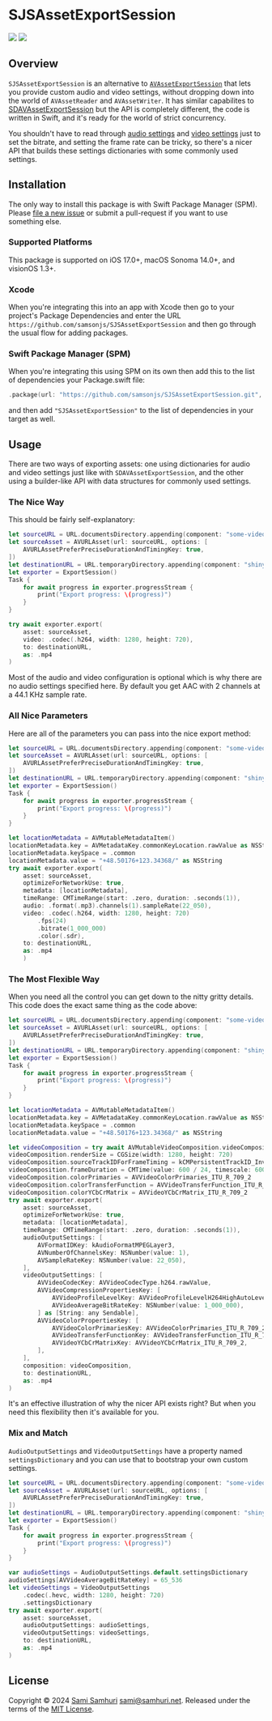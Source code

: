 # SJSAssetExportSession

[![](https://img.shields.io/endpoint?url=https%3A%2F%2Fswiftpackageindex.com%2Fapi%2Fpackages%2Fsamsonjs%2FSJSAssetExportSession%2Fbadge%3Ftype%3Dswift-versions)](https://swiftpackageindex.com/samsonjs/SJSAssetExportSession)
[![](https://img.shields.io/endpoint?url=https%3A%2F%2Fswiftpackageindex.com%2Fapi%2Fpackages%2Fsamsonjs%2FSJSAssetExportSession%2Fbadge%3Ftype%3Dplatforms)](https://swiftpackageindex.com/samsonjs/SJSAssetExportSession)

## Overview

`SJSAssetExportSession` is an alternative to [`AVAssetExportSession`][AV] that lets you provide custom audio and video settings, without dropping down into the world of `AVAssetReader` and `AVAssetWriter`. It has similar capabilites to [SDAVAssetExportSession][SDAV] but the API is completely different, the code is written in Swift, and it's ready for the world of strict concurrency.

You shouldn't have to read through [audio settings][] and [video settings][] just to set the bitrate, and setting the frame rate can be tricky, so there's a nicer API that builds these settings dictionaries with some commonly used settings.

[AV]: https://developer.apple.com/documentation/avfoundation/avassetexportsession
[SDAV]: https://github.com/rs/SDAVAssetExportSession
[audio settings]: https://developer.apple.com/documentation/avfoundation/audio_settings
[video settings]: https://developer.apple.com/documentation/avfoundation/video_settings

## Installation

The only way to install this package is with Swift Package Manager (SPM). Please [file a new issue][] or submit a pull-request if you want to use something else.

[file a new issue]: https://github.com/samsonjs/SJSAssetExportSession/issues/new

### Supported Platforms

This package is supported on iOS 17.0+, macOS Sonoma 14.0+, and visionOS 1.3+.

### Xcode

When you're integrating this into an app with Xcode then go to your project's Package Dependencies and enter the URL `https://github.com/samsonjs/SJSAssetExportSession` and then go through the usual flow for adding packages.

### Swift Package Manager (SPM)

When you're integrating this using SPM on its own then add this to the list of dependencies your Package.swift file:

```swift
.package(url: "https://github.com/samsonjs/SJSAssetExportSession.git", .upToNextMajor(from: "0.3.2"))
```

and then add `"SJSAssetExportSession"` to the list of dependencies in your target as well.

## Usage

There are two ways of exporting assets: one using dictionaries for audio and video settings just like with `SDAVAssetExportSession`, and the other using a builder-like API with data structures for commonly used settings.

### The Nice Way

This should be fairly self-explanatory:

```swift
let sourceURL = URL.documentsDirectory.appending(component: "some-video.mov")
let sourceAsset = AVURLAsset(url: sourceURL, options: [
    AVURLAssetPreferPreciseDurationAndTimingKey: true,
])
let destinationURL = URL.temporaryDirectory.appending(component: "shiny-new-video.mp4")
let exporter = ExportSession()
Task {
    for await progress in exporter.progressStream {
        print("Export progress: \(progress)")
    }
}

try await exporter.export(
    asset: sourceAsset,
    video: .codec(.h264, width: 1280, height: 720),
    to: destinationURL,
    as: .mp4
)
```

Most of the audio and video configuration is optional which is why there are no audio settings specified here. By default you get AAC with 2 channels at a 44.1 KHz sample rate.

### All Nice Parameters

Here are all of the parameters you can pass into the nice export method:

```swift
let sourceURL = URL.documentsDirectory.appending(component: "some-video.mov")
let sourceAsset = AVURLAsset(url: sourceURL, options: [
    AVURLAssetPreferPreciseDurationAndTimingKey: true,
])
let destinationURL = URL.temporaryDirectory.appending(component: "shiny-new-video.mp4")
let exporter = ExportSession()
Task {
    for await progress in exporter.progressStream {
        print("Export progress: \(progress)")
    }
}

let locationMetadata = AVMutableMetadataItem()
locationMetadata.key = AVMetadataKey.commonKeyLocation.rawValue as NSString
locationMetadata.keySpace = .common
locationMetadata.value = "+48.50176+123.34368/" as NSString
try await exporter.export(
    asset: sourceAsset,
    optimizeForNetworkUse: true,
    metadata: [locationMetadata],
    timeRange: CMTimeRange(start: .zero, duration: .seconds(1)),
    audio: .format(.mp3).channels(1).sampleRate(22_050),
    video: .codec(.h264, width: 1280, height: 720)
        .fps(24)
        .bitrate(1_000_000)
        .color(.sdr),
    to: destinationURL,
    as: .mp4
    )
```

### The Most Flexible Way

When you need all the control you can get down to the nitty gritty details. This code does the exact same thing as the code above:

```swift
let sourceURL = URL.documentsDirectory.appending(component: "some-video.mov")
let sourceAsset = AVURLAsset(url: sourceURL, options: [
    AVURLAssetPreferPreciseDurationAndTimingKey: true,
])
let destinationURL = URL.temporaryDirectory.appending(component: "shiny-new-video.mp4")
let exporter = ExportSession()
Task {
    for await progress in exporter.progressStream {
        print("Export progress: \(progress)")
    }
}

let locationMetadata = AVMutableMetadataItem()
locationMetadata.key = AVMetadataKey.commonKeyLocation.rawValue as NSString
locationMetadata.keySpace = .common
locationMetadata.value = "+48.50176+123.34368/" as NSString

let videoComposition = try await AVMutableVideoComposition.videoComposition(withPropertiesOf: sourceAsset)
videoComposition.renderSize = CGSize(width: 1280, height: 720)
videoComposition.sourceTrackIDForFrameTiming = kCMPersistentTrackID_Invalid
videoComposition.frameDuration = CMTime(value: 600 / 24, timescale: 600) // 24 fps
videoComposition.colorPrimaries = AVVideoColorPrimaries_ITU_R_709_2
videoComposition.colorTransferFunction = AVVideoTransferFunction_ITU_R_709_2
videoComposition.colorYCbCrMatrix = AVVideoYCbCrMatrix_ITU_R_709_2
try await exporter.export(
    asset: sourceAsset,
    optimizeForNetworkUse: true,
    metadata: [locationMetadata],
    timeRange: CMTimeRange(start: .zero, duration: .seconds(1)),
    audioOutputSettings: [
        AVFormatIDKey: kAudioFormatMPEGLayer3,
        AVNumberOfChannelsKey: NSNumber(value: 1),
        AVSampleRateKey: NSNumber(value: 22_050),
    ],
    videoOutputSettings: [
        AVVideoCodecKey: AVVideoCodecType.h264.rawValue,
        AVVideoCompressionPropertiesKey: [
            AVVideoProfileLevelKey: AVVideoProfileLevelH264HighAutoLevel,
            AVVideoAverageBitRateKey: NSNumber(value: 1_000_000),
        ] as [String: any Sendable],
        AVVideoColorPropertiesKey: [
            AVVideoColorPrimariesKey: AVVideoColorPrimaries_ITU_R_709_2,
            AVVideoTransferFunctionKey: AVVideoTransferFunction_ITU_R_709_2,
            AVVideoYCbCrMatrixKey: AVVideoYCbCrMatrix_ITU_R_709_2,
        ],
    ],
    composition: videoComposition,
    to: destinationURL,
    as: .mp4
)
```

It's an effective illustration of why the nicer API exists right? But when you need this flexibility then it's available for you.

### Mix and Match

`AudioOutputSettings` and `VideoOutputSettings` have a property named `settingsDictionary` and you can use that to bootstrap your own custom settings.

```swift
let sourceURL = URL.documentsDirectory.appending(component: "some-video.mov")
let sourceAsset = AVURLAsset(url: sourceURL, options: [
    AVURLAssetPreferPreciseDurationAndTimingKey: true,
])
let destinationURL = URL.temporaryDirectory.appending(component: "shiny-new-video.mp4")
let exporter = ExportSession()
Task {
    for await progress in exporter.progressStream {
        print("Export progress: \(progress)")
    }
}

var audioSettings = AudioOutputSettings.default.settingsDictionary
audioSettings[AVVideoAverageBitRateKey] = 65_536
let videoSettings = VideoOutputSettings
    .codec(.hevc, width: 1280, height: 720)
    .settingsDictionary
try await exporter.export(
    asset: sourceAsset,
    audioOutputSettings: audioSettings,
    videoOutputSettings: videoSettings,
    to: destinationURL,
    as: .mp4
)
```

## License

Copyright © 2024 [Sami Samhuri](https://samhuri.net) <sami@samhuri.net>. Released under the terms of the [MIT License][MIT].

[MIT]: https://sjs.mit-license.org
